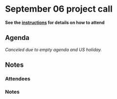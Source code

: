 # September 06 project call

**See the [instructions](../README.md) for details on how to attend**

## Agenda

*Canceled due to empty agenda and US holiday.*

## Notes

### Attendees

### Notes
